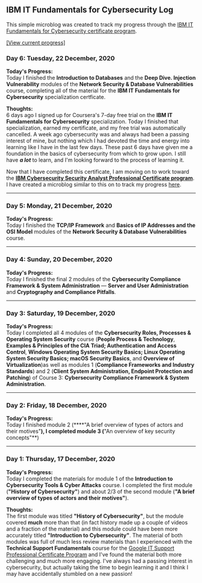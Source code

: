 ## IBM IT Fundamentals for Cybersecurity Log
This simple microblog was created to track my progress through the [IBM IT Fundamentals for Cybersecurity certificate program](https://www.ibm.com/training/badge/aa8b45a3-df14-4874-87bc-5b8c1276407e). 

[[View current progress]](it-fundamentals-for-cybersecurity-progress.md) 


### Day 6: Tuesday, 22 December, 2020
**Today's Progress:**  
Today I finished the **Introduction to Databases** and the **Deep Dive. Injection Vulnerability** modules of the **Network Security & Database Vulnerabilities** course, completing all of the material for the **IBM IT Fundamentals for Cybersecurity** specialization certficate.

**Thoughts:**  
6 days ago I signed up for Coursera's 7-day free trial on the  **IBM IT Fundamentals for Cybersecurity** specialization. Today I finished that specialization, earned my certificate, and my free trial was automatically cancelled. A week ago cybersecurity was and always had been a passing interest of mine, but nothing which I had devoted the time and energy into learning like I have in the last few days. These past 6 days have given me a foundation in the basics of cybersecurity from which to grow upon. I still have ***a lot*** to learn, and I'm looking forward to the process of learning it.

Now that I have completed this certificate, I am moving on to work toward the [**IBM Cybersecurity Security Analyst Professional Certificate program**](https://www.ibm.com/training/badge/a471481b-3152-4e09-b43f-ab1d8bf31620). I have created a microblog similar to this on to track my progress [here](cybersecurity-security-analyst-professional-certificate-program.md).

---
### Day 5: Monday, 21 December, 2020
**Today's Progress:**  
Today I finished the **TCP/IP Framework** and **Basics of IP Addresses and the OSI Model** modules of the **Network Security & Database Vulnerabilities** course.

---
### Day 4: Sunday, 20 December, 2020
**Today's Progress:**  
Today I finished the final 2 modules of the **Cybersecurity Compliance Framework & System Administration** — **Server and User Administration** and **Cryptography and Compliance Pitfalls**.

---
### Day 3: Saturday, 19 December, 2020
**Today's Progress:**  
Today I completed all 4 modules of the **Cybersecurity Roles, Processes & Operating System Security** course (**People Process & Technology**, **Examples & Principles of the CIA Triad; Authentication and Access Control**, **Windows Operating System Security Basics; Linux Operating System Security Basics; macOS Security Basics**, and **Overview of Virtualization**)as well as modules 1 (**Compliance Frameworks and Industry Standards**) and 2 (**Client System Administration, Endpoint Protection and Patching**) of Course 3: **Cybersecurity Compliance Framework & System Administration**.

---
### Day 2: Friday, 18 December, 2020
**Today's Progress:**  
Today I finished module 2 (****"A brief overview of types of actors and their motives"**), I completed module 3 (**"An overview of key security concepts"**)

---
### Day 1: Thursday, 17 December, 2020
**Today's Progress:**  
Today I completed the materials for module 1 of the **Introduction to Cybersecurity Tools & Cyber Attacks** course. I completed the first module (**"History of Cybersecurity"**) and about 2/3 of the second module (**"A brief overview of types of actors and their motives"**).

**Thoughts:**  
The first module was titled **"History of Cybersecurity"**, but the module covered **much** more than that (in fact history made up a couple of videos and a fraction of the material) and this module could have been more accurately titled **"Introduction to Cybersecurity"**. The material of both modules was full of much less review materials than I experienced with the **Technical Support Fundamentals** course for the [Google IT Support Professional Certificate Program](it-support-pro-certificate-progress.md) and I've found the material both more challenging and much more engaging. I've always had a passing interest in cybersecurity, but actually taking the time to begin learning it and I think I may have accidentally stumbled on a new passion!

